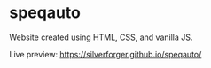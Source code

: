 # speqauto

Website created using HTML, CSS, and vanilla JS.

Live preview: https://silverforger.github.io/speqauto/

